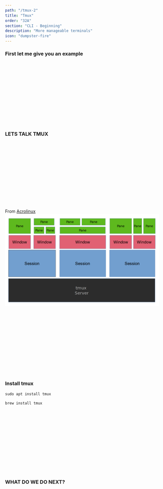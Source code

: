 ```yaml
---
path: "/tmux-2"
title: "Tmux"
order: "32A"
section: "CLI - Beginning"
description: "More manageable terminals"
icon: "dumpster-fire"
---
```


### First let me give you an example

<br />
<br />
<br />
<br />
<br />
<br />
<br />
<br />
<br />
<br />
<br />
<br />

### LETS TALK TMUX

<br />
<br />
<br />
<br />
<br />
<br />
<br />
<br />
<br />
<br />
<br />
<br />

From [Acrolinux](https://arcolinux.com/everthing-you-need-to-know-about-tmux-servers-and-sessions/)
![Tmux - Server](./images/tmux-server.png)

<br />
<br />
<br />
<br />
<br />
<br />
<br />
<br />
<br />
<br />
<br />
<br />

### Install tmux
```
sudo apt install tmux
```

```
brew install tmux
```

<br />
<br />
<br />
<br />
<br />
<br />
<br />
<br />
<br />
<br />
<br />
<br />

### WHAT DO WE DO NEXT?

<br />
<br />
<br />
<br />
<br />
<br />
<br />
<br />
<br />
<br />
<br />
<br />

